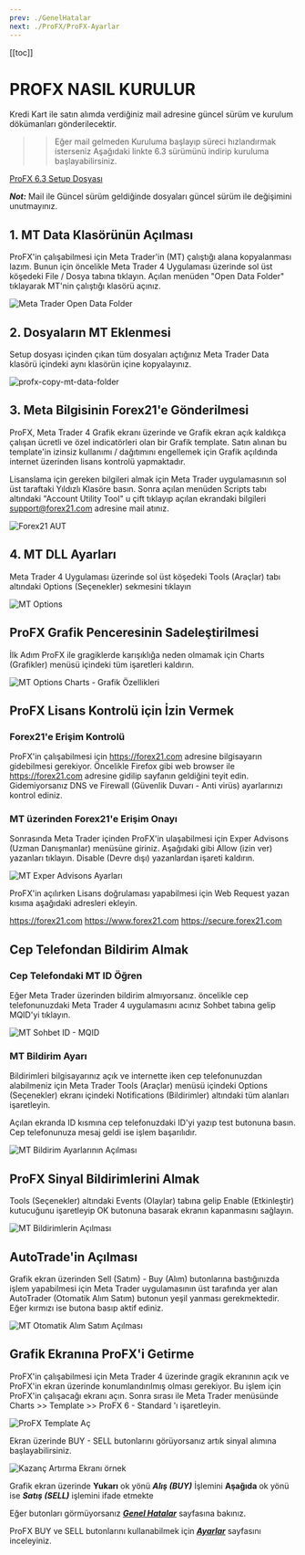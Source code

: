 ```yaml
---
prev: ./GenelHatalar
next: ./ProFX/ProFX-Ayarlar
---
```


[[toc]]

# PROFX NASIL KURULUR

 Kredi Kart ile satın alımda verdiğiniz mail adresine güncel sürüm ve kurulum dökümanları gönderilecektir. 
 
 >> Eğer mail gelmeden Kuruluma başlayıp süreci hızlandırmak isterseniz Aşağıdaki linkte 6.3 sürümünü indirip kuruluma başlayabilirsiniz.
 
 [ProFX 6.3 Setup Dosyası](/profx_6_3.zip)

 ***Not:*** Mail ile Güncel sürüm geldiğinde dosyaları güncel sürüm ile değişimini unutmayınız.

## 1. MT Data Klasörünün Açılması
ProFX'in çalışabilmesi için Meta Trader'in (MT) çalıştığı alana kopyalanması lazım. Bunun için öncelikle Meta Trader 4 Uygulaması üzerinde sol üst köşedeki File / Dosya tabına tıklayın. Açılan menüden "Open Data Folder" tıklayarak MT'nin çalıştığı klasörü açınız.

![Meta Trader Open Data Folder](../img/open-data-folder.png "Meta Trader Open Data Folder")

## 2. Dosyaların MT Eklenmesi
Setup dosyası içinden çıkan tüm dosyaları açtığınız Meta Trader Data klasörü içindeki aynı klasörün içine kopyalayınız.

![profx-copy-mt-data-folder](../img/profx-copy-mt-data-folder.png)

## 3. Meta Bilgisinin Forex21'e Gönderilmesi
ProFX, Meta Trader 4 Grafik ekranı üzerinde ve Grafik ekran açık kaldıkça çalışan ücretli ve özel indicatörleri olan bir Grafik template. Satın alınan bu template'in izinsiz kullanımı / dağıtımını engellemek için Grafik açıldında internet üzerinden lisans kontrolü yapmaktadır. 

Lisanslama için gereken bilgileri almak için Meta Trader uygulamasının sol üst taraftaki Yıldızlı Klasöre basın. Sonra açılan menüden Scripts tabı altındaki "Account Utility Tool" u çift tıklayıp açılan ekrandaki bilgileri support@forex21.com adresine mail atınız.

![Forex21 AUT](../img/Forex21-AUT.png "Forex21 AUT")

## 4. MT DLL Ayarları
Meta Trader 4 Uygulaması üzerinde sol üst köşedeki Tools (Araçlar) tabı altındaki Options (Seçenekler) sekmesini tıklayın

![MT Options](../img/options-gir.png "MT Options")

## ProFX Grafik Penceresinin Sadeleştirilmesi

İlk Adım ProFX ile gragiklerde karışıklığa neden olmamak için Charts (Grafikler) menüsü içindeki tüm işaretleri kaldırın.

![MT Options Charts - Grafik Özellikleri](../img/options-chart.png "MT Options Charts - Grafik Özellikleri")

## ProFX Lisans Kontrolü için İzin Vermek

### Forex21'e Erişim Kontrolü

ProFX'in çalışabilmesi için https://forex21.com adresine bilgisayarın gidebilmesi gerekiyor. Öncelikle Firefox gibi web browser ile https://forex21.com adresine gidilip sayfanın geldiğini teyit edin. Gidemiyorsanız DNS ve Firewall (Güvenlik Duvarı - Anti virüs) ayarlarınızı kontrol ediniz.

### MT üzerinden Forex21'e Erişim Onayı
Sonrasında Meta Trader içinden ProFX'in ulaşabilmesi için Exper Advisons (Uzman Danışmanlar) menüsüne giriniz. Aşağıdaki gibi Allow (izin ver) yazanları tıklayın. Disable (Devre dışı) yazanlardan işareti kaldırın.

![MT Exper Advisons Ayarları](../img/options-EA.png "MT Exper Advisons Ayarları")

ProFX'in açılırken Lisans doğrulaması yapabilmesi için Web Request yazan kısıma aşağıdaki adresleri ekleyin. 

https://forex21.com
https://www.forex21.com
https://secure.forex21.com

## Cep Telefondan Bildirim Almak

### Cep Telefondaki MT ID Öğren
Eğer Meta Trader üzerinden bildirim almıyorsanız. öncelikle cep telefonunuzdaki Meta Trader 4 uygulamasını acınız Sohbet tabına gelip MQID'yi tıklayın.

![MT Sohbet ID - MQID](../img/mt-sohbet-id.png "MT Sohbet ID - MQID")

### MT Bildirim Ayarı
Bildirimleri bilgisayarınız açık ve internette iken cep telefonunuzdan alabilmeniz için Meta Trader Tools (Araçlar) menüsü içindeki Options (Seçenekler) ekranı içindeki Notifications (Bildirimler) altındaki tüm alanları işaretleyin.

Açılan ekranda ID kısmına cep telefonuzdaki ID'yi yazıp test butonuna basın. Cep telefonunuza mesaj geldi ise işlem başarılıdır.

![MT Bildirim Ayarlarının Açılması](../img/mt-bildirimler.png "MT Bildirim Ayarlarının Açılması")

## ProFX Sinyal Bildirimlerini Almak
Tools (Seçenekler) altındaki Events (Olaylar) tabına gelip Enable (Etkinleştir) kutucuğunu işaretleyip OK butonuna basarak ekranın kapanmasını sağlayın.

![MT Bildirimlerin Açılması](../img/mt-options-events.png "MT Bildirimlerin Açılması")

## AutoTrade'in Açılması
Grafik ekran üzerinden Sell (Satım) - Buy (Alım) butonlarına bastığınızda işlem yapabilmesi için Meta Trader uygulamasının üst tarafında yer alan AutoTrader (Otomatik Alım Satım) butonun yeşil yanması gerekmektedir. Eğer kırmızı ise butona basıp aktif ediniz.

![MT Otomatik Alım Satım Açılması](../img/MT-AUTOtrade.png "MT Otomatik Alım Satım Açılması")

## Grafik Ekranına ProFX'i Getirme
ProFX'in çalışabilmesi için Meta Trader 4 üzerinde gragik ekranının açık ve ProFX'in ekran üzerinde konumlandırılmış olması gerekiyor. Bu işlem için ProFX'in çalışacağı ekranı açın. Sonra sırası ile Meta Trader menüsünde Charts >> Template >> ProFX 6 - Standard 'ı işaretleyin. 

![ProFX Template Aç](../img/profx-template-ekleme.jpg "ProFX Template Aç")

Ekran üzerinde BUY - SELL butonlarını görüyorsanız artık sinyal alımına başlayabilirsiniz. 

<p align="center">

![Kazanç Artırma Ekranı örnek](../img/profx-ilk-hali.png "Forex'te başarının sırrı ProFX")

</p>

Grafik ekran üzerinde **Yukarı** ok yönü ***Alış (BUY)*** İşlemini **Aşağıda** ok yönü ise ***Satış (SELL)*** işlemini ifade etmekte

Eğer butonları görmüyorsanız [***Genel Hatalar***](https://www.forextekazanmaninyolu.info.tr/ProFX/GenelHatalar.html) sayfasına  bakınız. 



ProFX BUY ve SELL butonlarını kullanabilmek için [***Ayarlar***](https://www.forextekazanmaninyolu.info.tr/ProFX/ProFXAyarlar.html) sayfasını inceleyiniz.